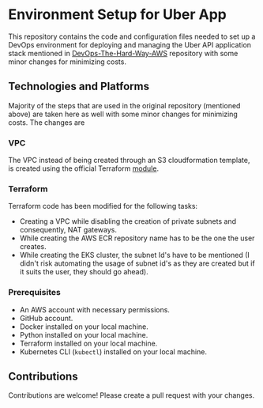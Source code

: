 # Environment Setup for Uber App

This repository contains the code and configuration files needed to set up a DevOps environment for deploying and managing the Uber API application stack mentioned in [DevOps-The-Hard-Way-AWS](https://github.com/AdminTurnedDevOps/DevOps-The-Hard-Way-AWS/) repository with some minor changes for minimizing costs.

## Technologies and Platforms

Majority of the steps that are used in the original repository (mentioned above) are taken here as well with some minor changes for minimizing costs. The changes are

### VPC
The VPC instead of being created through an S3 cloudformation template, is created using the official Terraform [module](https://registry.terraform.io/modules/terraform-aws-modules/vpc/aws/latest).

### Terraform
Terraform code has been modified for the following tasks:
- Creating a VPC while disabling the creation of private subnets and consequently, NAT gateways.
- While creating the AWS ECR repository name has to be the one the user creates.
- While creating the EKS cluster, the subnet Id's have to be mentioned
  (I didn't risk automating the usage of subnet id's as they are created but if it suits the user, they should go ahead).

### Prerequisites
- An AWS account with necessary permissions.
- GitHub account.
- Docker installed on your local machine.
- Python installed on your local machine.
- Terraform installed on your local machine.
- Kubernetes CLI (`kubectl`) installed on your local machine.

## Contributions
Contributions are welcome! Please create a pull request with your changes.
